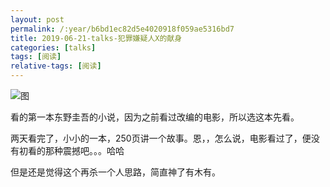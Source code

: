 ```yaml
---
layout: post
permalink: /:year/b6bd1ec82d5e4020918f059ae5316bd7
title: 2019-06-21-talks-犯罪嫌疑人X的献身
categories: [talks]
tags: [阅读]
relative-tags: [阅读]
---
```


![图](https://gitee.com/linxingyang/at-2020-10-02-image/raw/master/image/T-talks/image/2019/books/fzxyrxdxs.png)

看的第一本东野圭吾的小说，因为之前看过改编的电影，所以选这本先看。

两天看完了，小小的一本，250页讲一个故事。恩，，怎么说，电影看过了，便没有初看的那种震撼吧。。。哈哈

但是还是觉得这个再杀一个人思路，简直神了有木有。

